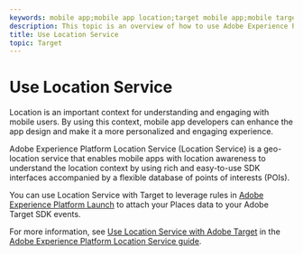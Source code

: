 ```yaml
---
keywords: mobile app;mobile app location;target mobile app;mobile target locations;location service;adobe experience cloud location service;pois;points of interest;sdk;location
description: This topic is an overview of how to use Adobe Experience Platform Location Service in Adobe Target.
title: Use Location Service
topic: Target
---
```


# Use Location Service

Location is an important context for understanding and engaging with mobile users. By using this context, mobile app developers can enhance the app design and make it a more personalized and engaging experience.

Adobe Experience Platform Location Service (Location Service) is a geo-location service that enables mobile apps with location awareness to understand the location context by using rich and easy-to-use SDK interfaces accompanied by a flexible database of points of interests (POIs).

You can use Location Service with Target to leverage rules in [Adobe Experience Platform Launch](https://docs.adobe.com/content/help/en/launch/using/overview.html) to attach your Places data to your Adobe Target SDK events.

For more information, see [Use Location Service with Adobe Target](https://docs.adobe.com/content/help/en/places/using/use-places-with-other-solutions/places-target/places-target.html) in the [Adobe Experience Platform Location Service guide](https://docs.adobe.com/content/help/en/places/using/home.html).

